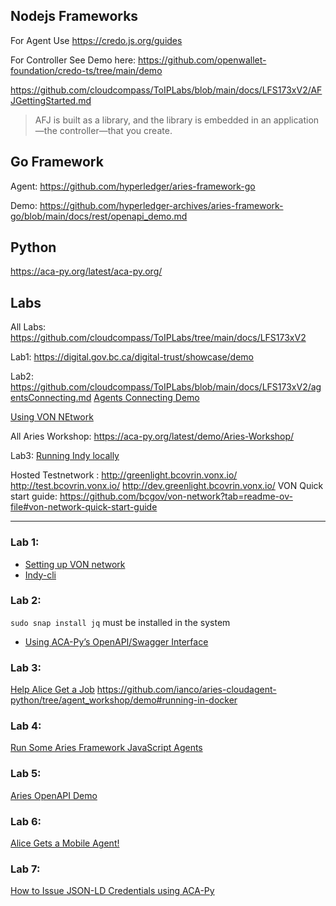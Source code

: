 ## Nodejs Frameworks 


For Agent
Use https://credo.js.org/guides

For Controller
See Demo here: https://github.com/openwallet-foundation/credo-ts/tree/main/demo


https://github.com/cloudcompass/ToIPLabs/blob/main/docs/LFS173xV2/AFJGettingStarted.md


> AFJ is built as a library, and the library is embedded in an application—the controller—that you create.

## Go Framework 

Agent: https://github.com/hyperledger/aries-framework-go

Demo: https://github.com/hyperledger-archives/aries-framework-go/blob/main/docs/rest/openapi_demo.md


## Python

https://aca-py.org/latest/aca-py.org/



## Labs
All Labs: 
https://github.com/cloudcompass/ToIPLabs/tree/main/docs/LFS173xV2

Lab1:
https://digital.gov.bc.ca/digital-trust/showcase/demo

Lab2: 
https://github.com/cloudcompass/ToIPLabs/blob/main/docs/LFS173xV2/agentsConnecting.md
[Agents Connecting Demo](https://aca-py.org/latest/demo/#the-alicefaber-python-demo)

[Using VON NEtwork](https://github.com/bcgov/von-network/blob/main/docs/UsingVONNetwork.md)

All Aries Workshop:
https://aca-py.org/latest/demo/Aries-Workshop/

Lab3: 
[Running Indy locally](https://hub.docker.com/r/bcgovimages/von-image/)

Hosted Testnetwork : 
http://greenlight.bcovrin.vonx.io/
http://test.bcovrin.vonx.io/
http://dev.greenlight.bcovrin.vonx.io/
VON Quick start guide: https://github.com/bcgov/von-network?tab=readme-ov-file#von-network-quick-start-guide


----

### Lab 1: 

- [Setting up VON network](https://github.com/bcgov/von-network/blob/main/docs/UsingVONNetwork.md)
- [Indy-cli](https://github.com/bcgov/von-network/blob/main/docs/Indy-CLI.md)


### Lab 2: 

`sudo snap install jq`  must be installed in the system

- [Using ACA-Py’s OpenAPI/Swagger Interface](https://github.com/cloudcompass/ToIPLabs/blob/main/docs/LFS173xV2/OpenAPIIntroduction.md)

### Lab 3: 

[Help Alice Get a Job](https://github.com/cloudcompass/ToIPLabs/blob/main/docs/LFS173xV2/HelpAliceGetAJob.md#lab-help-alice-get-a-job)
https://github.com/ianco/aries-cloudagent-python/tree/agent_workshop/demo#running-in-docker


### Lab 4: 
[Run Some Aries Framework JavaScript Agents](https://github.com/cloudcompass/ToIPLabs/blob/main/docs/LFS173xV2/AFJGettingStarted.md)

### Lab 5: 
[Aries OpenAPI Demo](https://aca-py.org/latest/demo/AriesOpenAPIDemo/)

### Lab 6: 
[Alice Gets a Mobile Agent!](https://aca-py.org/latest/demo/AliceGetsAPhone/)


### Lab 7: 
[How to Issue JSON-LD Credentials using ACA-Py](https://aca-py.org/latest/demo/AliceWantsAJsonCredential/)

